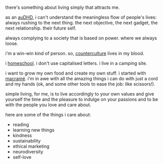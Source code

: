 
there's something about living simply that attracts me.

as an [auDHD](auDHD.md), i can't understand the meaningless flow of people's lives: always rushing to the next thing. the next objective, the next gadget, the next relationship. their future self.

always complying to a society that is based on power. where we always loose.

i'm a win-win kind of person. so, [counterculture](counterculture.md) lives in my blood.

i [homeschool](homeschool.md). i don't use capitalised letters. i live in a camping site.

i want to grow my own food and create my own stuff. i started with [macramé](macramé.md). i'm in awe with all the amazing things i can do with just a cord and my hands (ok, and some other tools to ease the job: like scissors!).

simple living, for me, is to live accordingly to your own values and give yourself the time and the pleasure to indulge on your passions and to be with the people you love and care about.

here are some of the things i care about:

* reading
* learning new things
* kindness
* sustainability
* ethical marketing
* neurodiversity
* self-love
